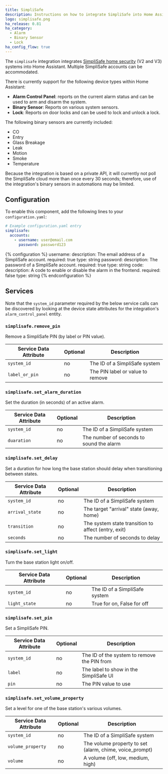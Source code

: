 ```yaml
---
title: SimpliSafe
description: Instructions on how to integrate SimpliSafe into Home Assistant.
logo: simplisafe.png
ha_release: 0.81
ha_category:
  - Alarm
  - Binary Sensor
  - Lock
ha_config_flow: true
---
```


The `simplisafe` integration integrates [SimpliSafe home security](https://simplisafe.com) (V2 and V3) systems into Home Assistant. Multiple SimpliSafe accounts can be accommodated.

There is currently support for the following device types within Home Assistant:

- **Alarm Control Panel**: reports on the current alarm status and can be used to arm and disarm the system.
- **Binary Sensor**: Reports on various system sensors.
- **Lock**: Reports on door locks and can be used to lock and unlock a lock.

The following binary sensors are currently included:

* CO
* Entry
* Glass Breakage
* Leak
* Motion
* Smoke
* Temperature

<div class='note warning'>
Because the integration is based on a private API, it will currently not poll the
SimpliSafe cloud more than once every 30 seconds; therefore, use of the integration's
binary sensors in automations may be limited.
</div>

## Configuration

To enable this component, add the following lines to your `configuration.yaml`:

```yaml
# Example configuration.yaml entry
simplisafe:
  accounts:
    - username: user@email.com
      password: password123
```

{% configuration %}
username:
  description: The email address of a SimpliSafe account.
  required: true
  type: string
password:
  description: The password of a SimpliSafe account.
  required: true
  type: string
code:
  description: A code to enable or disable the alarm in the frontend.
  required: false
  type: string
{% endconfiguration %}

## Services

Note that the `system_id` parameter required by the below service calls can be discovered
by looking at the device state attributes for the integration's `alarm_control_panel`
entity.

### `simplisafe.remove_pin`

Remove a SimpliSafe PIN (by label or PIN value).

| Service Data Attribute    | Optional | Description                                 |
|---------------------------|----------|---------------------------------------------|
| `system_id`                 |      no  | The ID of a SimpliSafe system               | 
| `label_or_pin`              |      no  | The PIN label or value to remove            |

### `simplisafe.set_alarm_duration`

Set the duration (in seconds) of an active alarm.

| Service Data Attribute    | Optional | Description                                 |
|---------------------------|----------|---------------------------------------------|
| `system_id`                 |      no  | The ID of a SimpliSafe system               | 
| `duaration`                 |      no  | The number of seconds to sound the alarm    |

### `simplisafe.set_delay`

Set a duration for how long the base station should delay when transitioning between states.

| Service Data Attribute    | Optional | Description                                 |
|---------------------------|----------|---------------------------------------------|
| `system_id`                 |      no  | The ID of a SimpliSafe system               | 
| `arrival_state`             |      no  | The target "arrival" state (away, home)     | 
| `transition`                |      no  | The system state transition to affect (entry, exit)               | 
| `seconds`                   |      no  | The number of seconds to delay              |

### `simplisafe.set_light`

Turn the base station light on/off.

| Service Data Attribute    | Optional | Description                                 |
|---------------------------|----------|---------------------------------------------|
| `system_id`                 |      no  | The ID of a SimpliSafe system               | 
| `light_state`               |      no  | True for on, False for off                  |

### `simplisafe.set_pin`

Set a SimpliSafe PIN.

| Service Data Attribute    | Optional | Description                                 |
|---------------------------|----------|---------------------------------------------|
| `system_id`                 |      no  | The ID of the system to remove the PIN from |
| `label`                     |      no  | The label to show in the SimpliSafe UI      |
| `pin`                       |      no  | The PIN value to use                        |

### `simplisafe.set_volume_property`

Set a level for one of the base station's various volumes.

| Service Data Attribute    | Optional | Description                                 |
|---------------------------|----------|---------------------------------------------|
| `system_id`                 |      no  | The ID of a SimpliSafe system               | 
| `volume_property`           |      no  | The volume property to set (alarm, chime, voice_prompt)               | 
| `volume`                    |      no  | A volume (off, low, medium, high)           |

